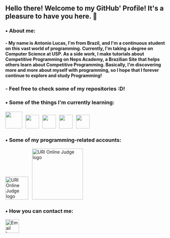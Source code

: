 ## Hello there! Welcome to my GitHub' Profile! It's a pleasure to have you here. 👋

### • About me:

#### - My name is Antonio Lucas, I'm from Brazil, and I'm a continuous student on this vast world of programming. Currently, I'm taking a degree on Computer Science at USP. As a side work, I make tutorials about Competitive Programming on Neps Academy, a Brazilian Site that helps others learn about Competitive Programming. Basically, I'm discovering more and more about myself with programming, so I hope that I forever continue to explore and study Programming!

### - Feel free to check some of my repositories :D!

### • Some of the things I'm currently learning:

#### <img src="https://i.imgur.com/nx10iYf.png" width = "53px"> &nbsp; <img src="https://i.imgur.com/Y0TZE57.png" width="43px"> &nbsp; <img src="https://i.imgur.com/vjntF9Y.png" width = "43px"> &nbsp; <img src="https://i.imgur.com/FiDDKJg.png" width = "43px"> &nbsp; <img src="https://i.imgur.com/PvI0Iaw.png" width = "43px">

### • Some of my programming-related accounts:

<a href="https://www.urionlinejudge.com.br/judge/pt/profile/413194" title="URI Online Judge"><img src="https://i.imgur.com/GyRVpOe.png" width="72px" alt="URI Online Judge logo"></a> &nbsp; <a href="https://neps.academy/br/user/6155" title="Neps Academy"><img src="https://i.imgur.com/ECuDjuw.png" width="160px" alt="URI Online Judge logo"></a>

### • How you can contact me:

<a href="mailto: antoniolucascavalcante@hotmail.com" title="Email"><img src="https://i.imgur.com/HSGMXdN.png" width="43px" alt="Email logo"></a>
 
<!--
**antoniolucas30/antoniolucas30** is a ✨ _special_ ✨ repository because its `README.md` (this file) appears on your GitHub profile.

Here are some ideas to get you started:

- 🔭 I’m currently working on ...
- 🌱 I’m currently learning ...
- 👯 I’m looking to collaborate on ...
- 🤔 I’m looking for help with ...
- 💬 Ask me about ...
- 📫 How to reach me: ...
- 😄 Pronouns: ...
- ⚡ Fun fact: ...
-->
